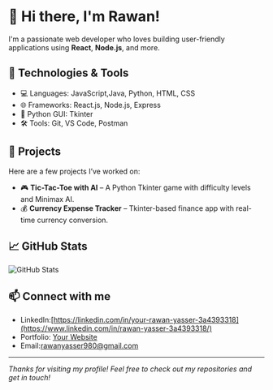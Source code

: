 # 👋 Hi there, I'm Rawan!

I'm a passionate web developer who loves building user-friendly applications using **React**, **Node.js**, and more.

## 🔧 Technologies & Tools
- 💻 Languages: JavaScript,Java, Python, HTML, CSS
- 🌐 Frameworks: React.js, Node.js, Express
- 🐍 Python GUI: Tkinter
- 🛠️ Tools: Git, VS Code, Postman

## 🚀 Projects
Here are a few projects I’ve worked on:
- 🎮 **Tic-Tac-Toe with AI** – A Python Tkinter game with difficulty levels and Minimax AI.
- 💰 **Currency Expense Tracker** – Tkinter-based finance app with real-time currency conversion.

## 📈 GitHub Stats
![GitHub Stats](https://github-readme-stats.vercel.app/api?username=RawanYasser297&show_icons=true&theme=radical)

## 📫 Connect with me
- LinkedIn:[https://linkedin.com/in/your-rawan-yasser-3a4393318](https://www.linkedin.com/in/rawan-yasser-3a4393318/)
- Portfolio: [Your Website](https://your-portfolio.com)
- Email:rawanyasser980@gmail.com

---

_Thanks for visiting my profile! Feel free to check out my repositories and get in touch!_
